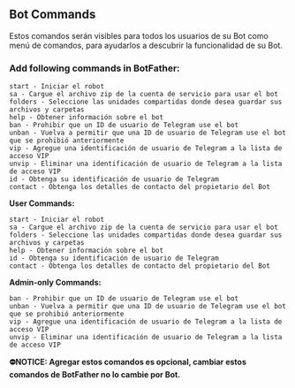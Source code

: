 ## Bot Commands
Estos comandos serán visibles para todos los usuarios de su Bot como menú de comandos, para ayudarlos a descubrir la funcionalidad de su Bot.<br>
### Add following commands in BotFather:
```
start - Iniciar el robot
sa - Cargue el archivo zip de la cuenta de servicio para usar el bot
folders - Seleccione las unidades compartidas donde desea guardar sus archivos y carpetas
help - Obtener información sobre el bot
ban - Prohibir que un ID de usuario de Telegram use el bot
unban - Vuelva a permitir que una ID de usuario de Telegram use el bot que se prohibió anteriormente
vip - Agregue una identificación de usuario de Telegram a la lista de acceso VIP
unvip - Eliminar una identificación de usuario de Telegram a la lista de acceso VIP
id - Obtenga su identificación de usuario de Telegram
contact - Obtenga los detalles de contacto del propietario del Bot
```
<b>User Commands:</b>
```
start - Iniciar el robot
sa - Cargue el archivo zip de la cuenta de servicio para usar el bot
folders - Seleccione las unidades compartidas donde desea guardar sus archivos y carpetas
help - Obtener información sobre el bot
id - Obtenga su identificación de usuario de Telegram
contact - Obtenga los detalles de contacto del propietario del Bot
```
<b>Admin-only Commands:</b>
```
ban - Prohibir que un ID de usuario de Telegram use el bot
unban - Vuelva a permitir que una ID de usuario de Telegram use el bot que se prohibió anteriormente
vip - Agregue una identificación de usuario de Telegram a la lista de acceso VIP
unvip - Eliminar una identificación de usuario de Telegram a la lista de acceso VIP
```
<b>⛔NOTICE: Agregar estos comandos es opcional, cambiar estos comandos de BotFather no lo cambie por Bot.</b>
